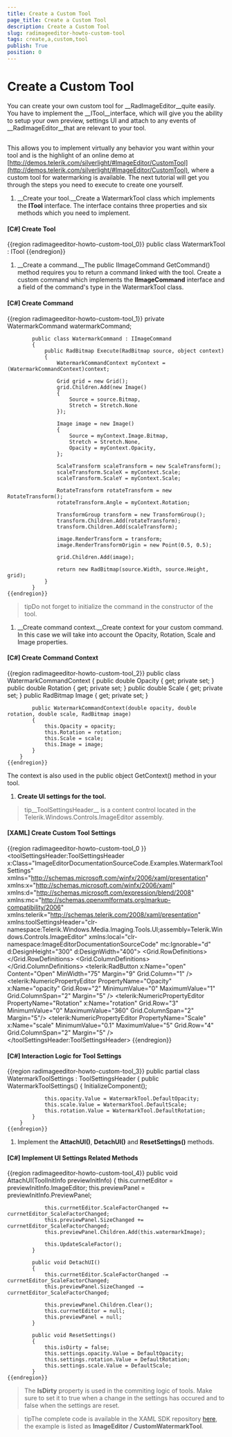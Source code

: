 ```yaml
---
title: Create a Custom Tool
page_title: Create a Custom Tool
description: Create a Custom Tool
slug: radimageeditor-howto-custom-tool
tags: create,a,custom,tool
publish: True
position: 0
---
```


# Create a Custom Tool



You can create your own custom tool for __RadImageEditor__quite easily. You have to implement the __ITool__interface, which will give you the ability to setup your own preview, settings UI and attach to any events of __RadImageEditor__that are relevant to your tool.
      

## 

This allows you to implement virtually any behavior you want within your tool and is the highlight of an online demo at [http://demos.telerik.com/silverlight/#ImageEditor/CustomTool](http://demos.telerik.com/silverlight/#ImageEditor/CustomTool), where a custom tool for watermarking is available. The next tutorial will get you through the steps you need to execute to create one yourself.
        

1. __Create your tool.__Create a WatermarkTool class which implements the __ITool__ interface. The interface contains three properties and six methods which you need to implement.
            

#### __[C#] Create Tool__

{{region radimageeditor-howto-custom-tool_0}}
	    public class WatermarkTool : ITool
	{{endregion}}



1. __Create a command.__The public IImageCommand GetCommand() method requires you to return a command linked with the tool. Create a custom command which implements the __IImageCommand__ interface and a field of the command's type in the WatermarkTool class.
            

#### __[C#] Create Command__

{{region radimageeditor-howto-custom-tool_1}}
	        private WatermarkCommand watermarkCommand;
	
	        public class WatermarkCommand : IImageCommand
	        {
	            public RadBitmap Execute(RadBitmap source, object context)
	            {
	                WatermarkCommandContext myContext = (WatermarkCommandContext)context;
	
	                Grid grid = new Grid();
	                grid.Children.Add(new Image()
	                {
	                    Source = source.Bitmap,
	                    Stretch = Stretch.None
	                });
	
	                Image image = new Image()
	                {
	                    Source = myContext.Image.Bitmap,
	                    Stretch = Stretch.None,
	                    Opacity = myContext.Opacity,
	                };
	
	                ScaleTransform scaleTransform = new ScaleTransform();
	                scaleTransform.ScaleX = myContext.Scale;
	                scaleTransform.ScaleY = myContext.Scale;
	
	                RotateTransform rotateTransform = new RotateTransform();
	                rotateTransform.Angle = myContext.Rotation;
	
	                TransformGroup transform = new TransformGroup();
	                transform.Children.Add(rotateTransform);
	                transform.Children.Add(scaleTransform);
	
	                image.RenderTransform = transform;
	                image.RenderTransformOrigin = new Point(0.5, 0.5);
	
	                grid.Children.Add(image);
	
	                return new RadBitmap(source.Width, source.Height, grid);
	            }
	        }
	{{endregion}}



>tipDo not forget to initialize the command in the constructor of the tool.

1. __Create command context.__Create context for your custom command. In this case we will take into account the Opacity, Rotation, Scale and Image properties.
            

#### __[C#] Create Command Context__

{{region radimageeditor-howto-custom-tool_2}}
	    public class WatermarkCommandContext
	    {
	        public double Opacity { get; private set; }
	        public double Rotation { get; private set; }
	        public double Scale { get; private set; }
	        public RadBitmap Image { get; private set; }
	
	        public WatermarkCommandContext(double opacity, double rotation, double scale, RadBitmap image)
	        {
	            this.Opacity = opacity;
	            this.Rotation = rotation;
	            this.Scale = scale;
	            this.Image = image;
	        }
	    }
	{{endregion}}

The context is also used in the public object GetContext() method in your tool.
            

1. __Create UI settings for the tool.__

>tip__ToolSettingsHeader__ is a content control located in the Telerik.Windows.Controls.ImageEditor assembly.
              

#### __[XAML] Create Custom Tool Settings__

{{region radimageeditor-howto-custom-tool_0 }}
	<toolSettingsHeader:ToolSettingsHeader x:Class="ImageEditorDocumentationSourceCode.Examples.WatermarkToolSettings"
	            xmlns="http://schemas.microsoft.com/winfx/2006/xaml/presentation"
	            xmlns:x="http://schemas.microsoft.com/winfx/2006/xaml"
	            xmlns:d="http://schemas.microsoft.com/expression/blend/2008"
	            xmlns:mc="http://schemas.openxmlformats.org/markup-compatibility/2006"
	            xmlns:telerik="http://schemas.telerik.com/2008/xaml/presentation"
	            xmlns:toolSettingsHeader="clr-namespace:Telerik.Windows.Media.Imaging.Tools.UI;assembly=Telerik.Windows.Controls.ImageEditor"
	            xmlns:local="clr-namespace:ImageEditorDocumentationSourceCode"
	            mc:Ignorable="d"
	            d:DesignHeight="300" d:DesignWidth="400">
	  <Grid x:Name="LayoutRoot">
	    <Grid.RowDefinitions>
	      <RowDefinition Height="Auto "/>
	      <RowDefinition Height="Auto "/>
	      <RowDefinition Height="Auto "/>
	      <RowDefinition Height="Auto "/>
	      <RowDefinition Height="Auto "/>
	    </Grid.RowDefinitions>
	    <Grid.ColumnDefinitions>
	      <ColumnDefinition Width="*" />
	      <ColumnDefinition Width="Auto" />
	    </Grid.ColumnDefinitions>
	    <TextBlock Text="Open image" Margin="9" VerticalAlignment="Center" Foreground="#FF1E395B"/>
	    <telerik:RadButton x:Name="open" Content="Open" MinWidth="75" Margin="9" Grid.Column="1" />
	    <telerik:NumericPropertyEditor PropertyName="Opacity" x:Name="opacity" Grid.Row="2" MinimumValue="0" MaximumValue="1" Grid.ColumnSpan="2" Margin="5" />
	    <telerik:NumericPropertyEditor PropertyName="Rotation" x:Name="rotation" Grid.Row="3" MinimumValue="0" MaximumValue="360" Grid.ColumnSpan="2" Margin="5"/>
	    <telerik:NumericPropertyEditor PropertyName="Scale" x:Name="scale" MinimumValue="0.1" MaximumValue="5" Grid.Row="4" Grid.ColumnSpan="2" Margin="5" />
	  </Grid>
	</toolSettingsHeader:ToolSettingsHeader>
	{{endregion}}



#### __[C#] Interaction Logic for Tool Settings__

{{region radimageeditor-howto-custom-tool_3}}
	    public partial class WatermarkToolSettings : ToolSettingsHeader
	    {
	        public WatermarkToolSettings()
	        {
	            InitializeComponent();
	
	            this.opacity.Value = WatermarkTool.DefaultOpacity;
	            this.scale.Value = WatermarkTool.DefaultScale;
	            this.rotation.Value = WatermarkTool.DefaultRotation;
	        }
	    }
	{{endregion}}



1. Implement the __AttachUI()__, __DetachUI()__ and __ResetSettings()__ methods.
            

#### __[C#] Implement UI Settings Related Methods__

{{region radimageeditor-howto-custom-tool_4}}
	        public void AttachUI(ToolInitInfo previewInitInfo)
	        {
	            this.currnetEditor = previewInitInfo.ImageEditor;
	            this.previewPanel = previewInitInfo.PreviewPanel;
	
	            this.currnetEditor.ScaleFactorChanged += currnetEditor_ScaleFactorChanged;
	            this.previewPanel.SizeChanged += currnetEditor_ScaleFactorChanged;
	            this.previewPanel.Children.Add(this.watermarkImage);
	
	            this.UpdateScaleFactor();
	        }
	
	        public void DetachUI()
	        {
	            this.currnetEditor.ScaleFactorChanged -= currnetEditor_ScaleFactorChanged;
	            this.previewPanel.SizeChanged -= currnetEditor_ScaleFactorChanged;
	
	            this.previewPanel.Children.Clear();
	            this.currnetEditor = null;
	            this.previewPanel = null;
	        }
	
	        public void ResetSettings()
	        {
	            this.isDirty = false;
	            this.settings.opacity.Value = DefaultOpacity;
	            this.settings.rotation.Value = DefaultRotation;
	            this.settings.scale.Value = DefaultScale;
	        }
	{{endregion}}



>The __IsDirty__ property is used in the commiting logic of tools. Make sure to set it to true when a change in the settings has occured and to false when the settings are reset.
              

>tipThe complete code is available in the XAML SDK repository
            [here](https://github.com/telerik/xaml-sdk), the example is listed as __ImageEditor / CustomWatermarkTool__.
          
